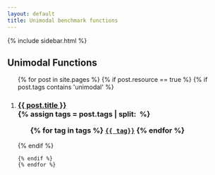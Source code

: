 ```yaml
---
layout: default
title: Unimodal benchmark functions
---
```

{% include sidebar.html %}
<div class="home">

  <h2>Unimodal Functions</h2>

  <ol >
    {% for post in site.pages %}
	{% if post.resource == true %}
	{% if post.tags contains 'unimodal' %}
		 <li>
        <h3>
          <a href="{{ post.url | prepend: site.baseurl }}">{{ post.title }}</a>
		  <br />
		{% assign tags = post.tags | split:&nbsp; %}
		<ul>
			{% for tag in tags %}
			<code><a class="fcntag" href="{{ tag | prepend:'/' | prepend: site.baseurl }}">{{ tag}}</a></code>
			{% endfor %}
		</ul>
        </h3>
      </li>
	{% endif %}
     
    {% endif %}
	{% endfor %}
  </ol>

</div>